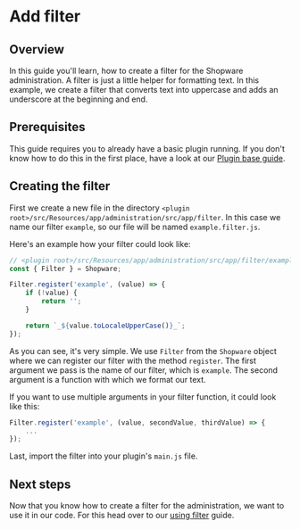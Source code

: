 # Add filter

## Overview

In this guide you'll learn, how to create a filter for the Shopware administration. A filter is just a little helper for formatting text. In this example, we create a filter that converts text into uppercase and adds an underscore at the beginning and end.

## Prerequisites

This guide requires you to already have a basic plugin running. If you don't know how to do this in the first place, have a look at our [Plugin base guide](../plugin-base-guide).

## Creating the filter

First we create a new file in the directory `<plugin root>/src/Resources/app/administration/src/app/filter`. In this case we name our filter `example`, so our file will be named `example.filter.js`.

Here's an example how your filter could look like:

```javascript
// <plugin root>/src/Resources/app/administration/src/app/filter/example.filter.js
const { Filter } = Shopware;

Filter.register('example', (value) => {
    if (!value) {
        return '';
    }

    return `_${value.toLocaleUpperCase()}_`;
});
```

As you can see, it's very simple. We use `Filter` from the `Shopware` object where we can register our filter with the method `register`. The first argument we pass is the name of our filter, which is `example`. The second argument is a function with which we format our text.

If you want to use multiple arguments in your filter function, it could look like this:

```javascript
Filter.register('example', (value, secondValue, thirdValue) => {
    ...
});
```

Last, import the filter into your plugin's `main.js` file.

## Next steps

Now that you know how to create a filter for the administration, we want to use it in our code. For this head over to our [using filter](using-filter) guide.
